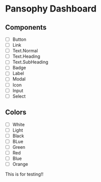 # Pansophy Dashboard

## Components
- [ ] Button
- [ ] Link
- [ ] Text.Normal
- [ ] Text.Heading
- [ ] Text.SubHeading
- [ ] Badge
- [ ] Label
- [ ] Modal
- [ ] Icon
- [ ] Input
- [ ] Select

## Colors
- [ ] White
- [ ] Light
- [ ] Black
- [ ] BLue
- [ ] Green
- [ ] Red
- [ ] Blue
- [ ] Orange

This is for testing!!
